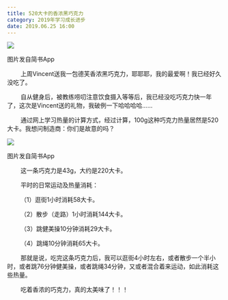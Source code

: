 ```yaml
---
title: 520大卡的香浓黑巧克力
category: 2019年学习成长进步
date: 2019.06.25 16:00
---
```


![](https://markdown-1301532546.cos.ap-guangzhou.myqcloud.com/peipei_blog/20210921143909.jpeg)  

图片发自简书App

        上周Vincent送我一包德芙香浓黑巧克力，耶耶耶，我的最爱啊！我已经好久没吃了。  

        自从健身后，被教练唠叨注意饮食摄入等等后，我已经没吃巧克力快一年了，这次是Vincent送的礼物，我破例一下哈哈哈哈……

        通过网上学习热量的计算方式，经过计算，100g这种巧克力热量居然是520大卡。我想问制造商：你们是故意的吗？

![](https://markdown-1301532546.cos.ap-guangzhou.myqcloud.com/peipei_blog/20210921143913.jpeg)  

图片发自简书App

  

        这一条巧克力是43g，大约是220大卡。

        平时的日常运动及热量消耗：

        （1）逛街1小时消耗58大卡。

        （2）散步（走路）1小时消耗144大卡。

        （3）跳健美操10分钟消耗29大卡。

        （4）跳绳10分钟消耗65大卡。

        那就是说，吃完这条巧克力后，我可以逛街4小时左右，或者散步一个半小时，或者跳76分钟健美操，或者跳绳34分钟，又或者混合着来运动，如此消耗这些热量。

        吃着香浓的巧克力，真的太美味了！！！
